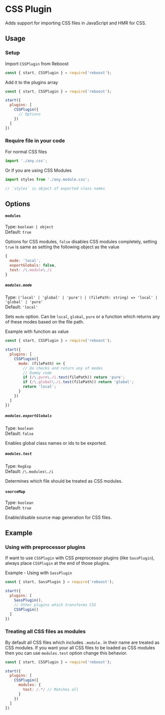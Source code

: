 # CSS Plugin
Adds support for importing CSS files in JavaScript and HMR for CSS.

## Usage
### Setup
Import `CSSPlugin` from Reboost
```js
const { start, CSSPlugin } = require('reboost');
```
Add it to the plugins array
```js
const { start, CSSPlugin } = require('reboost');

start({
  plugins: [
    CSSPlugin({
      // Options
    })
  ]
})
```
### Require file in your code
For normal CSS files
```js
import './any.css';
```
Or if you are using CSS Modules
```js
import styles from './any.module.css';

// `styles` is object of exported class names
```

## Options
#### `modules`
Type: `boolean | object`\
Default: `true`

Options for CSS modules, `false` disables CSS modules completely,
setting `true` is same as setting the following object as the value
```js
{
  mode: 'local',
  exportGlobals: false,
  test: /\.module\./i
}
```

##### `modules.mode`
Type: `('local' | 'global' | 'pure') | (filePath: string) => 'local' | 'global' | 'pure'`\
Default: `'local'`

Sets `mode` option. Can be `local`, `global`, `pure` or a function which
returns any of these modes based on the file path.

Example with function as value
```js
const { start, CSSPlugin } = require('reboost');

start({
  plugins: [
    CSSPlugin({
      mode: (filePath) => {
        // Do checks and return any of modes
        // Dummy code
        if (/\.pure\./i.test(filePath)) return 'pure';
        if (/\.global\./i.test(filePath)) return 'global';
        return 'local';
      }
    })
  ]
})
```

##### `modules.exportGlobals`
Type: `boolean`\
Default: `false`

Enables global class names or ids to be exported.

##### `modules.test`
Type: `RegExp`\
Default: `/\.modules\./i`

Determines which file should be treated as CSS modules.

#### `sourceMap`
Type: `boolean`\
Default: `true`

Enable/disable source map generation for CSS files.

## Example
### Using with preprocessor plugins
If want to use `CSSPlugin` with CSS preprocessor plugins (like `SassPlugin`), always
place `CSSPlugin` at the end of those plugins.

Example - Using with `SassPlugin`
```js
const { start, SassPlugin } = require('reboost');

start({
  plugins: [
    SassPlugin(),
    // Other plugins which transforms CSS
    CSSPlugin()
  ]
})
```

### Treating all CSS files as modules
By default all CSS files which includes `.module.` in their name are treated as
CSS modules. If you want your all CSS files to be loaded as CSS modules then
you can use `modules.test` option change this behavior.
```js
const { start, CSSPlugin } = require('reboost');

start({
  plugins: [
    CSSPlugin({
      modules: {
        test: /.*/ // Matches all
      }
    })
  ]
})
```

